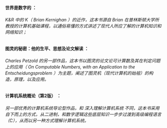 #### 世界是数字的 ：

###### K&R 中的 K（ Brian Kernighan ）的近作，这本书源自 Brian 在普林斯顿大学所教授的计算机基础课程，以通俗易懂的方式讲述了现代人所应了解的计算机知识和网络知识；

#### 图灵的秘密：他的生平、思想及论文解读 ：

###### Charles Petzold 的另一部作品，这本书以图灵的论文论可计算数及其在判定问题上的应用（ On Computable Numbers, with an Application to the Entscheidungsproblem ）为主题，阐述了图灵机（现代计算机的始祖）的构造，原理，以及应用。

#### 计算机系统概论（第2版） ：

###### 另一部优秀的计算机系统导论型作品，和 深入理解计算机系统 不同，这本书采用自下而上的方式，从二进制，和数字逻辑这些底层知识一步步过渡到高级编程语言（C），从而以另一种方式理解计算机系统。



